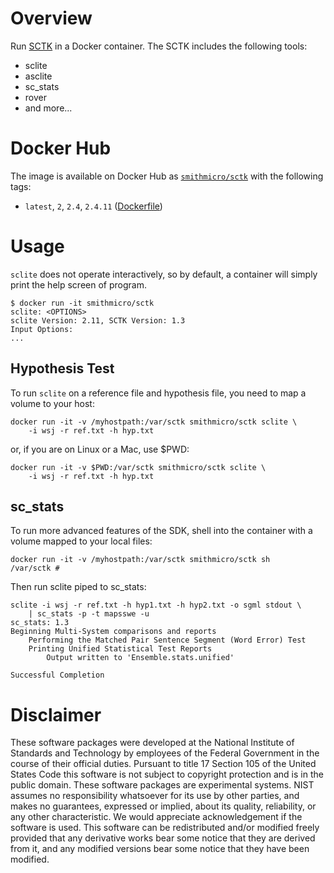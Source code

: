 # Overview

Run [SCTK](http://www.nist.gov/itl/iad/mig/tools.cfm) in a Docker container.  The SCTK includes the following tools:
* sclite
* asclite
* sc_stats
* rover
* and more...

# Docker Hub
The image is available on Docker Hub as [`smithmicro/sctk`](https://hub.docker.com/r/smithmicro/sctk/) with the following tags:

  * `latest`, `2`, `2.4`, `2.4.11` ([Dockerfile](https://github.com/smithmicro/sctk/blob/master/Dockerfile))


# Usage
`sclite` does not operate interactively, so by default, a container will simply print the help screen of program.

```
$ docker run -it smithmicro/sctk
sclite: <OPTIONS>
sclite Version: 2.11, SCTK Version: 1.3
Input Options:
...
```

## Hypothesis Test
To run `sclite` on a reference file and hypothesis file, you need to map a volume to your host:
```
docker run -it -v /myhostpath:/var/sctk smithmicro/sctk sclite \
    -i wsj -r ref.txt -h hyp.txt
```
or, if you are on Linux or a Mac, use $PWD:
```
docker run -it -v $PWD:/var/sctk smithmicro/sctk sclite \
    -i wsj -r ref.txt -h hyp.txt
```

## sc_stats
To run more advanced features of the SDK, shell into the container with a volume mapped to your local files:
```
docker run -it -v /myhostpath:/var/sctk smithmicro/sctk sh
/var/sctk #
```
Then run sclite piped to sc_stats:
```
sclite -i wsj -r ref.txt -h hyp1.txt -h hyp2.txt -o sgml stdout \
    | sc_stats -p -t mapsswe -u
sc_stats: 1.3
Beginning Multi-System comparisons and reports
    Performing the Matched Pair Sentence Segment (Word Error) Test
    Printing Unified Statistical Test Reports
        Output written to 'Ensemble.stats.unified'

Successful Completion
```


# Disclaimer

These software packages were developed at the National Institute of Standards and Technology by employees of the Federal Government in the course of their official duties. Pursuant to title 17 Section 105 of the United States Code this software is not subject to copyright protection and is in the public domain. These software packages are experimental systems.  NIST assumes no responsibility whatsoever for its use by other parties, and makes no guarantees, expressed or implied, about its quality, reliability, or any other characteristic. We would appreciate acknowledgement if the software is used. This software can be redistributed and/or modified freely provided that any derivative works bear some notice that they are derived from it, and any modified versions bear some notice that they have been modified.
